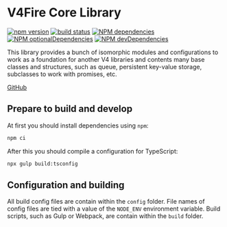 V4Fire Core Library
===================

[![npm version](https://badge.fury.io/js/%40v4fire%2Fcore.svg)](https://badge.fury.io/js/%40v4fire%2Fcore)
[![build status](https://github.com/v4fire/Core/workflows/Tests/badge.svg)](https://github.com/V4Fire/Core/actions?query=workflow%3ATests)
[![NPM dependencies](http://img.shields.io/david/v4fire/core.svg?style=flat)](https://david-dm.org/v4fire/core)
[![NPM optionalDependencies](http://img.shields.io/david/optional/v4fire/core.svg?style=flat)](https://david-dm.org/v4fire/core?type=optional)
[![NPM devDependencies](http://img.shields.io/david/dev/v4fire/core.svg?style=flat)](https://david-dm.org/v4fire/core?type=dev)

This library provides a bunch of isomorphic modules and configurations to work as a foundation for another V4 libraries and contents many base classes and structures, such as queue, persistent key-value storage, subclasses to work with promises, etc.

[GitHub](https://github.com/V4Fire/Core)

## Prepare to build and develop

At first you should install dependencies using `npm`:

```bash
npm ci
```

After this you should compile a configuration for TypeScript:

```bash
npx gulp build:tsconfig
```

## Configuration and building

All build config files are contain within the `config` folder. File names of config files are tied with a value of the `NODE_ENV` environment variable.
Build scripts, such as Gulp or Webpack, are contain within the `build` folder.
